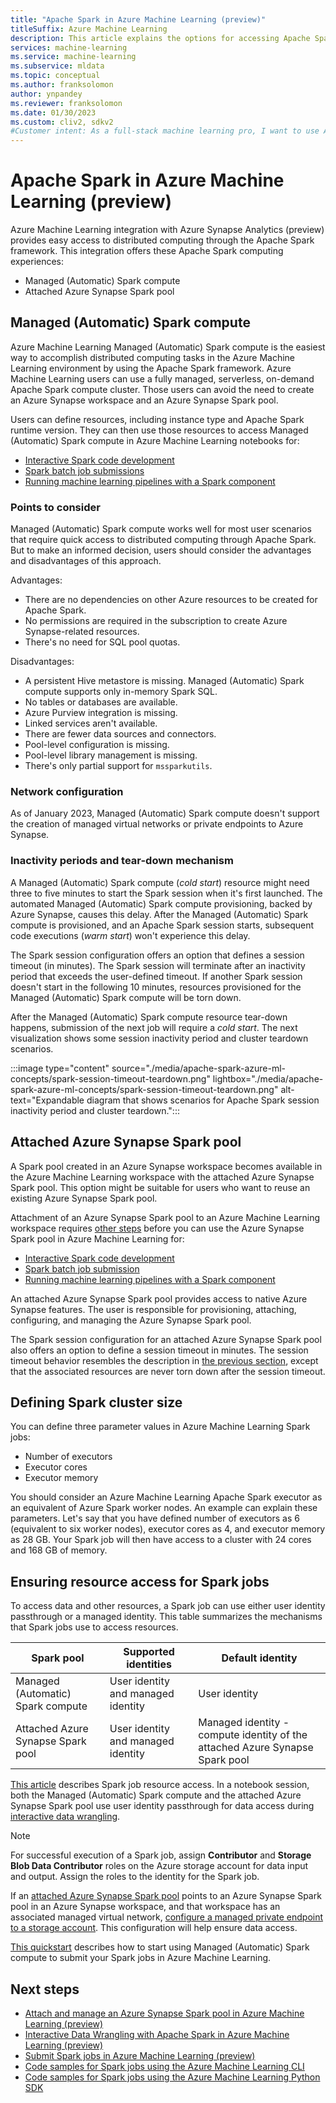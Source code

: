 ```yaml
---
title: "Apache Spark in Azure Machine Learning (preview)"
titleSuffix: Azure Machine Learning
description: This article explains the options for accessing Apache Spark in Azure Machine Learning.
services: machine-learning
ms.service: machine-learning
ms.subservice: mldata
ms.topic: conceptual
ms.author: franksolomon
author: ynpandey
ms.reviewer: franksolomon
ms.date: 01/30/2023
ms.custom: cliv2, sdkv2
#Customer intent: As a full-stack machine learning pro, I want to use Apache Spark in Azure Machine Learning.
---
```


# Apache Spark in Azure Machine Learning (preview)

Azure Machine Learning integration with Azure Synapse Analytics (preview) provides easy access to distributed computing through the Apache Spark framework. This integration offers these Apache Spark computing experiences:

- Managed (Automatic) Spark compute
- Attached Azure Synapse Spark pool

## Managed (Automatic) Spark compute

Azure Machine Learning Managed (Automatic) Spark compute is the easiest way to accomplish distributed computing tasks in the Azure Machine Learning environment by using the Apache Spark framework. Azure Machine Learning users can use a fully managed, serverless, on-demand Apache Spark compute cluster. Those users can avoid the need to create an Azure Synapse workspace and an Azure Synapse Spark pool.

Users can define resources, including instance type and Apache Spark runtime version. They can then use those resources to access Managed (Automatic) Spark compute in Azure Machine Learning notebooks for:

- [Interactive Spark code development](./interactive-data-wrangling-with-apache-spark-azure-ml.md)
- [Spark batch job submissions](./how-to-submit-spark-jobs.md)
- [Running machine learning pipelines with a Spark component](./how-to-submit-spark-jobs.md#spark-component-in-a-pipeline-job)

### Points to consider

Managed (Automatic) Spark compute works well for most user scenarios that require quick access to distributed computing through Apache Spark. But to make an informed decision, users should consider the advantages and disadvantages of this approach.

Advantages:
  
- There are no dependencies on other Azure resources to be created for Apache Spark.
- No permissions are required in the subscription to create Azure Synapse-related resources.
- There's no need for SQL pool quotas.

Disadvantages:

- A persistent Hive metastore is missing. Managed (Automatic) Spark compute supports only in-memory Spark SQL.
- No tables or databases are available.
- Azure Purview integration is missing.
- Linked services aren't available.
- There are fewer data sources and connectors.
- Pool-level configuration is missing.
- Pool-level library management is missing.
- There's only partial support for `mssparkutils`.

### Network configuration

As of January 2023, Managed (Automatic) Spark compute doesn't support the creation of managed virtual networks or private endpoints to Azure Synapse.

### Inactivity periods and tear-down mechanism

A Managed (Automatic) Spark compute (*cold start*) resource might need three to five minutes to start the Spark session when it's first launched. The automated Managed (Automatic) Spark compute provisioning, backed by Azure Synapse, causes this delay. After the Managed (Automatic) Spark compute is provisioned, and an Apache Spark session starts, subsequent code executions (*warm start*) won't experience this delay.

The Spark session configuration offers an option that defines a session timeout (in minutes). The Spark session will terminate after an inactivity period that exceeds the user-defined timeout. If another Spark session doesn't start in the following 10 minutes, resources provisioned for the Managed (Automatic) Spark compute will be torn down.

After the Managed (Automatic) Spark compute resource tear-down happens, submission of the next job will require a *cold start*. The next visualization shows some session inactivity period and cluster teardown scenarios.

:::image type="content" source="./media/apache-spark-azure-ml-concepts/spark-session-timeout-teardown.png" lightbox="./media/apache-spark-azure-ml-concepts/spark-session-timeout-teardown.png" alt-text="Expandable diagram that shows scenarios for Apache Spark session inactivity period and cluster teardown.":::

## Attached Azure Synapse Spark pool

A Spark pool created in an Azure Synapse workspace becomes available in the Azure Machine Learning workspace with the attached Azure Synapse Spark pool. This option might be suitable for users who want to reuse an existing Azure Synapse Spark pool.

Attachment of an Azure Synapse Spark pool to an Azure Machine Learning workspace requires [other steps](./how-to-manage-synapse-spark-pool.md) before you can use the Azure Synapse Spark pool in Azure Machine Learning for:

- [Interactive Spark code development](./interactive-data-wrangling-with-apache-spark-azure-ml.md)
- [Spark batch job submission](./how-to-submit-spark-jobs.md)
- [Running machine learning pipelines with a Spark component](./how-to-submit-spark-jobs.md#spark-component-in-a-pipeline-job)

An attached Azure Synapse Spark pool provides access to native Azure Synapse features. The user is responsible for provisioning, attaching, configuring, and managing the Azure Synapse Spark pool.

The Spark session configuration for an attached Azure Synapse Spark pool also offers an option to define a session timeout in minutes. The session timeout behavior resembles the description in [the previous section](#inactivity-periods-and-tear-down-mechanism), except that the associated resources are never torn down after the session timeout.

## Defining Spark cluster size

You can define three parameter values in Azure Machine Learning Spark jobs:

- Number of executors
- Executor cores
- Executor memory

You should consider an Azure Machine Learning Apache Spark executor as an equivalent of Azure Spark worker nodes. An example can explain these parameters. Let's say that you have defined number of executors as 6 (equivalent to six worker nodes), executor cores as 4, and executor memory as 28 GB. Your Spark job will then have access to a cluster with 24 cores and 168 GB of memory.

## Ensuring resource access for Spark jobs

To access data and other resources, a Spark job can use either user identity passthrough or a managed identity. This table summarizes the mechanisms that Spark jobs use to access resources.

|Spark pool|Supported identities|Default identity|
| ---------- | -------------------- | ---------------- |
|Managed (Automatic) Spark compute|User identity and managed identity|User identity|
|Attached Azure Synapse Spark pool|User identity and managed identity|Managed identity - compute identity of the attached Azure Synapse Spark pool|

[This article](./how-to-submit-spark-jobs.md#ensuring-resource-access-for-spark-jobs) describes Spark job resource access. In a notebook session, both the Managed (Automatic) Spark compute and the attached Azure Synapse Spark pool use user identity passthrough for data access during [interactive data wrangling](./interactive-data-wrangling-with-apache-spark-azure-ml.md).

> [!NOTE]
> For successful execution of a Spark job, assign **Contributor** and **Storage Blob Data Contributor** roles on the Azure storage account for data input and output. Assign the roles to the identity for the Spark job.
>
> If an [attached Azure Synapse Spark pool](./how-to-manage-synapse-spark-pool.md) points to an Azure Synapse Spark pool in an Azure Synapse workspace, and that workspace has an associated managed virtual network, [configure a managed private endpoint to a storage account](../synapse-analytics/security/connect-to-a-secure-storage-account.md). This configuration will help ensure data access.

[This quickstart](./quickstart-spark-jobs.md) describes how to start using Managed (Automatic) Spark compute to submit your Spark jobs in Azure Machine Learning.

## Next steps

- [Attach and manage an Azure Synapse Spark pool in Azure Machine Learning (preview)](./how-to-manage-synapse-spark-pool.md)
- [Interactive Data Wrangling with Apache Spark in Azure Machine Learning (preview)](./interactive-data-wrangling-with-apache-spark-azure-ml.md)
- [Submit Spark jobs in Azure Machine Learning (preview)](./how-to-submit-spark-jobs.md)
- [Code samples for Spark jobs using the Azure Machine Learning CLI](https://github.com/Azure/azureml-examples/tree/main/cli/jobs/spark)
- [Code samples for Spark jobs using the Azure Machine Learning Python SDK](https://github.com/Azure/azureml-examples/tree/main/sdk/python/jobs/spark)
